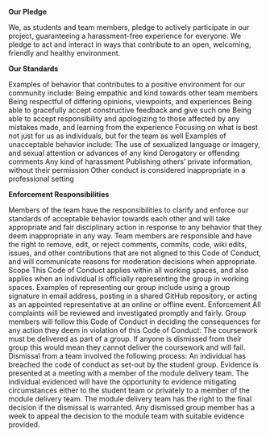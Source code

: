 **Our Pledge**

We, as students and team members, pledge to actively participate in our project, guaranteeing a harassment-free experience for everyone. We pledge to act and interact in ways that contribute to an open, welcoming, friendly and healthy environment.

**Our Standards**

Examples of behavior that contributes to a positive environment for our community include:
Being empathic and kind towards other team members
Being respectful of differing opinions, viewpoints, and experiences
Being able to gracefully accept constructive feedback and give such one
Being able to accept responsibility and apologizing to those affected by any mistakes made, and learning from the experience
Focusing on what is best not just for us as individuals, but for the team as well
Examples of unacceptable behavior include:
The use of sexualized language or imagery, and sexual attention or advances of any kind
Derogatory or offending comments
Any kind of harassment
Publishing others’ private information, without their permission
Other conduct is considered inappropriate in a professional setting

**Enforcement Responsibilities**

Members of the team have the responsibilities to clarify and enforce our standards of acceptable behavior towards each other and will take appropriate and fair disciplinary action in response to any behavior that they deem inappropriate in any way.
Team members are responsible and have the right to remove, edit, or reject comments, commits, code, wiki edits, issues, and other contributions that are not aligned to this Code of Conduct, and will communicate reasons for moderation decisions when appropriate.
Scope
This Code of Conduct applies within all working spaces, and also applies when an individual is officially representing the group in working spaces. Examples of representing our group include using a group signature in email address, posting in a shared GitHub repository, or acting as an appointed representative at an online or offline event.
Enforcement
All complaints will be reviewed and investigated promptly and fairly. Group members will follow this Code of Conduct in deciding the consequences for any action they deem in violation of this Code of Conduct:
The coursework must be delivered as part of a group. If anyone is dismissed from their group this would mean they cannot deliver the coursework and will fail. Dismissal from a team involved the following process:
An individual has breached the code of conduct as set-out by the student group.
Evidence is presented at a meeting with a member of the module delivery team.
The individual evidenced will have the opportunity to evidence mitigating circumstances either to the student team or privately to a member of the module delivery team.
The module delivery team has the right to the final decision if the dismissal is warranted.
Any dismissed group member has a week to appeal the decision to the module team with suitable evidence provided.
